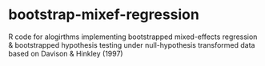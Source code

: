 # bootstrap-mixef-regression

R code for alogirthms implementing bootstrapped mixed-effects regression & bootstrapped hypothesis testing under null-hypothesis transformed data based on Davison & Hinkley (1997)
